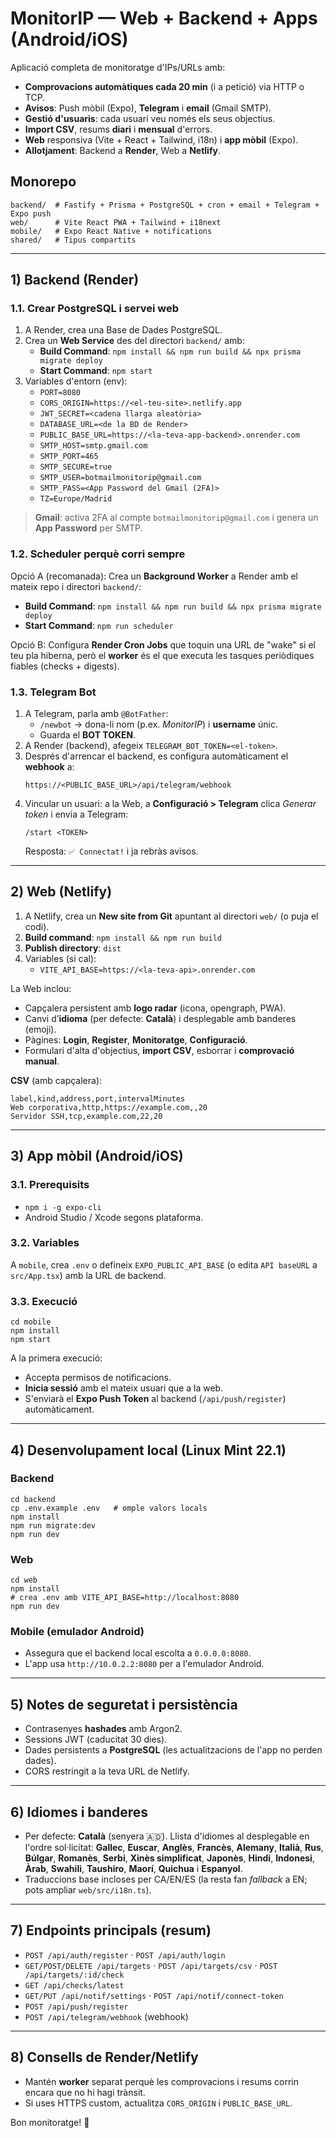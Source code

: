 # MonitorIP — Web + Backend + Apps (Android/iOS)

Aplicació completa de monitoratge d'IPs/URLs amb:
- **Comprovacions automàtiques cada 20 min** (i a petició) via HTTP o TCP.
- **Avisos**: Push mòbil (Expo), **Telegram** i **email** (Gmail SMTP).
- **Gestió d'usuaris**: cada usuari veu només els seus objectius.
- **Import CSV**, resums **diari** i **mensual** d'errors.
- **Web** responsiva (Vite + React + Tailwind, i18n) i **app mòbil** (Expo).
- **Allotjament**: Backend a **Render**, Web a **Netlify**.

## Monorepo
```
backend/  # Fastify + Prisma + PostgreSQL + cron + email + Telegram + Expo push
web/      # Vite React PWA + Tailwind + i18next
mobile/   # Expo React Native + notifications
shared/   # Tipus compartits
```

---

## 1) Backend (Render)

### 1.1. Crear PostgreSQL i servei web
1. A Render, crea una Base de Dades PostgreSQL.
2. Crea un **Web Service** des del directori `backend/` amb:
   - **Build Command**: `npm install && npm run build && npx prisma migrate deploy`
   - **Start Command**: `npm start`
3. Variables d'entorn (env):
   - `PORT=8080`
   - `CORS_ORIGIN=https://<el-teu-site>.netlify.app`
   - `JWT_SECRET=<cadena llarga aleatòria>`
   - `DATABASE_URL=<de la BD de Render>`
   - `PUBLIC_BASE_URL=https://<la-teva-app-backend>.onrender.com`
   - `SMTP_HOST=smtp.gmail.com`
   - `SMTP_PORT=465`
   - `SMTP_SECURE=true`
   - `SMTP_USER=botmailmonitorip@gmail.com`
   - `SMTP_PASS=<App Password del Gmail (2FA)>`
   - `TZ=Europe/Madrid`

> **Gmail**: activa 2FA al compte `botmailmonitorip@gmail.com` i genera un **App Password** per SMTP.

### 1.2. Scheduler perquè corri sempre
Opció A (recomanada): Crea un **Background Worker** a Render amb el mateix repo i directori `backend/`:
- **Build Command**: `npm install && npm run build && npx prisma migrate deploy`
- **Start Command**: `npm run scheduler`

Opció B: Configura **Render Cron Jobs** que toquin una URL de "wake" si el teu pla hiberna, però el **worker** és el que executa les tasques periòdiques fiables (checks + digests).

### 1.3. Telegram Bot
1. A Telegram, parla amb `@BotFather`:
   - `/newbot` → dona-li nom (p.ex. *MonitorIP*) i **username** únic.
   - Guarda el **BOT TOKEN**.
2. A Render (backend), afegeix `TELEGRAM_BOT_TOKEN=<el-token>`.
3. Després d'arrencar el backend, es configura automàticament el **webhook** a:
   ```
   https://<PUBLIC_BASE_URL>/api/telegram/webhook
   ```
4. Vincular un usuari: a la Web, a **Configuració > Telegram** clica *Generar token* i envia a Telegram:
   ```
   /start <TOKEN>
   ```
   Resposta: `✅ Connectat!` i ja rebràs avisos.

---

## 2) Web (Netlify)

1. A Netlify, crea un **New site from Git** apuntant al directori `web/` (o puja el codi).
2. **Build command**: `npm install && npm run build`
3. **Publish directory**: `dist`
4. Variables (si cal):
   - `VITE_API_BASE=https://<la-teva-api>.onrender.com`

La Web inclou:
- Capçalera persistent amb **logo radar** (icona, opengraph, PWA).
- Canvi d’**idioma** (per defecte: **Català**) i desplegable amb banderes (emoji).
- Pàgines: **Login**, **Register**, **Monitoratge**, **Configuració**.
- Formulari d'alta d'objectius, **import CSV**, esborrar i **comprovació manual**.

**CSV** (amb capçalera):
```csv
label,kind,address,port,intervalMinutes
Web corporativa,http,https://example.com,,20
Servidor SSH,tcp,example.com,22,20
```

---

## 3) App mòbil (Android/iOS)

### 3.1. Prerequisits
- `npm i -g expo-cli`
- Android Studio / Xcode segons plataforma.

### 3.2. Variables
A `mobile`, crea `.env` o defineix `EXPO_PUBLIC_API_BASE` (o edita `API baseURL` a `src/App.tsx`) amb la URL de backend.

### 3.3. Execució
```
cd mobile
npm install
npm start
```
A la primera execució:
- Accepta permisos de notificacions.
- **Inicia sessió** amb el mateix usuari que a la web.
- S'enviarà el **Expo Push Token** al backend (`/api/push/register`) automàticament.

---

## 4) Desenvolupament local (Linux Mint 22.1)

### Backend
```
cd backend
cp .env.example .env   # omple valors locals
npm install
npm run migrate:dev
npm run dev
```

### Web
```
cd web
npm install
# crea .env amb VITE_API_BASE=http://localhost:8080
npm run dev
```

### Mobile (emulador Android)
- Assegura que el backend local escolta a `0.0.0.0:8080`.
- L'app usa `http://10.0.2.2:8080` per a l'emulador Android.

---

## 5) Notes de seguretat i persistència
- Contrasenyes **hashades** amb Argon2.
- Sessions JWT (caducitat 30 dies).
- Dades persistents a **PostgreSQL** (les actualitzacions de l'app no perden dades).
- CORS restringit a la teva URL de Netlify.

---

## 6) Idiomes i banderes
- Per defecte: **Català** (senyera 🇦🇩). Llista d'idiomes al desplegable en l'ordre sol·licitat:
  **Gallec**, **Euscar**, **Anglès**, **Francès**, **Alemany**, **Italià**, **Rus**, **Búlgar**, **Romanès**, **Serbi**, **Xinès simplificat**, **Japonès**, **Hindi**, **Indonesi**, **Àrab**, **Swahili**, **Taushiro**, **Maorí**, **Quichua** i **Espanyol**.
- Traduccions base incloses per CA/EN/ES (la resta fan *fallback* a EN; pots ampliar `web/src/i18n.ts`).

---

## 7) Endpoints principals (resum)
- `POST /api/auth/register` · `POST /api/auth/login`
- `GET/POST/DELETE /api/targets` · `POST /api/targets/csv` · `POST /api/targets/:id/check`
- `GET /api/checks/latest`
- `GET/PUT /api/notif/settings` · `POST /api/notif/connect-token`
- `POST /api/push/register`
- `POST /api/telegram/webhook` (webhook)

---

## 8) Consells de Render/Netlify
- Mantén **worker** separat perquè les comprovacions i resums corrin encara que no hi hagi trànsit.
- Si uses HTTPS custom, actualitza `CORS_ORIGIN` i `PUBLIC_BASE_URL`.

Bon monitoratge! 🙌
